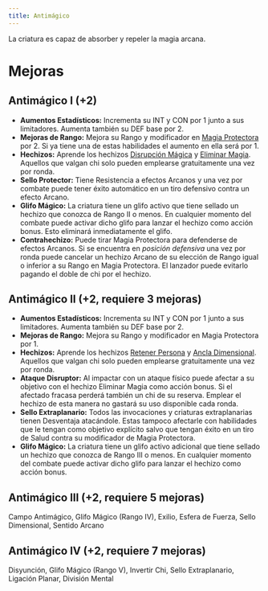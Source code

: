 ```yaml
---
title: Antimágico
---
```


La criatura es capaz de absorber y repeler la magia arcana.

# Mejoras

## Antimágico I (+2)

- **Aumentos Estadísticos:** Incrementa su INT y CON por 1 junto a sus limitadores. Aumenta también su DEF base por 2.
- **Mejoras de Rango:** Mejora su Rango y modificador en [Magia Protectora](../../rangos/magia_arcana/magia_protectora.md) por 2. Si ya tiene una de estas habilidades el aumento en ella será por 1. 
- **Hechizos:** Aprende los hechizos [Disrupción Mágica](../../rangos/magia_arcana/magia_protectora.md#disrupción-mágica) y [Eliminar Magia](../../rangos/magia_arcana/magia_protectora.md#eliminar-magia). Aquellos que valgan chi solo pueden emplearse gratuitamente una vez por ronda.
- **Sello Protector:** Tiene Resistencia a efectos Arcanos y una vez por combate puede tener éxito automático en un tiro defensivo contra un efecto Arcano.
- **Glifo Mágico:** La criatura tiene un glifo activo que tiene sellado un hechizo que conozca de Rango II o menos. En cualquier momento del combate puede activar dicho glifo para lanzar el hechizo como acción bonus. Esto eliminará inmediatamente el glifo.
- **Contrahechizo:** Puede tirar Magia Protectora para defenderse de efectos Arcanos. Si se encuentra en *posición defensiva* una vez por ronda puede cancelar un hechizo Arcano de su elección de Rango igual o inferior a su Rango en Magia Protectora. El lanzador puede evitarlo pagando el doble de chi por el hechizo.

## Antimágico II (+2, requiere 3 mejoras)

- **Aumentos Estadísticos:** Incrementa su INT y CON por 1 junto a sus limitadores. Aumenta también su DEF base por 2.
- **Mejoras de Rango:** Mejora su Rango y modificador en Magia Protectora por 1. 
- **Hechizos:** Aprende los hechizos [Retener Persona](../../rangos/magia_arcana/magia_protectora.md#retener-persona) y [Ancla Dimensional](../../rangos/magia_arcana/magia_protectora.md#ancla-dimensional). Aquellos que valgan chi solo pueden emplearse gratuitamente una vez por ronda.
- **Ataque Disruptor:** Al impactar con un ataque físico puede afectar a su objetivo con el hechizo Eliminar Magia como acción bonus. Si el afectado fracasa perderá también un chi de su reserva. Emplear el hechizo de esta manera no gastará su uso disponible cada ronda.
- **Sello Extraplanario:** Todos las invocaciones y criaturas extraplanarias tienen Desventaja atacándole. Estas tampoco afectarle con habilidades que le tengan como objetivo explícito salvo que tengan éxito en un tiro de Salud contra su modificador de Magia Protectora.
- **Glifo Mágico:** La criatura tiene un glifo activo adicional que tiene sellado un hechizo que conozca de Rango III o menos. En cualquier momento del combate puede activar dicho glifo para lanzar el hechizo como acción bonus.

## Antimágico III (+2, requiere 5 mejoras)

Campo Antimágico, Glifo Mágico (Rango IV), Exilio, Esfera de Fuerza, Sello Dimensional, Sentido Arcano

## Antimágico IV (+2, requiere 7 mejoras)

Disyunción, Glifo Mágico (Rango V), Invertir Chi, Sello Extraplanario, Ligación Planar, División Mental